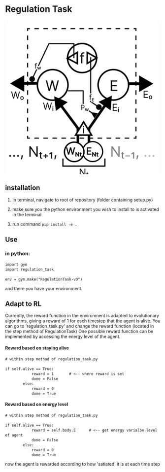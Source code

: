# Regulation Task

<img src="Flowchart.png">
 
## installation

1. In terminal, navigate to root of repository (folder containing setup.py)

2. make sure you the python environment you wish to install to is activated in the terminal 

3. run command
   ```pip install -e .```



## Use

### in python:

```
import gym
import regulation_task

env = gym.make("RegulationTask-v0")
```


and there you have your environment.


## Adapt to RL

Currently, the reward function in the environment is adapted to evolutionary algorithms, giving a reward of 1 for each timestep that the agent is alive.
You can go to 'regulation_task.py' and change the reward function (located in the step method of RegulationTask)
One possible reward function can be implemented by accessing the energy level of the agent.


#### Reward based on staying alive
```
# within step method of regulation_task.py

if self.alive == True:
            reward = 1       # <-- where reward is set
            done = False
        else:
            reward = 0
            done = True
```
#### Reward based on energy level
```
# within step method of regulation_task.py

if self.alive == True:
            reward = self.body.E      # <-- get energy varialbe level of agent
            done = False
        else:
            reward = 0
            done = True
```



now the agent is rewarded according to how 'satiated' it is at each time step

